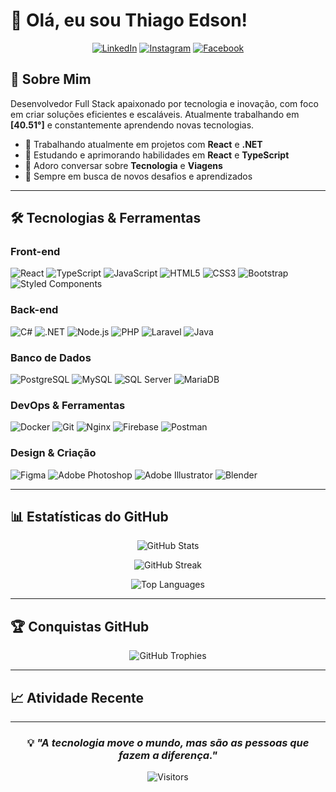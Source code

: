 # 👋 Olá, eu sou Thiago Edson!

<div align="center">
  
[![LinkedIn](https://img.shields.io/badge/LinkedIn-0077B5?style=for-the-badge&logo=linkedin&logoColor=white)](https://linkedin.com/in/thiagoedson/)
[![Instagram](https://img.shields.io/badge/Instagram-E4405F?style=for-the-badge&logo=instagram&logoColor=white)](https://instagram.com/thiagocassone)
[![Facebook](https://img.shields.io/badge/Facebook-1877F2?style=for-the-badge&logo=facebook&logoColor=white)](https://facebook.com/thiagocassone)

</div>

## 🚀 Sobre Mim

Desenvolvedor Full Stack apaixonado por tecnologia e inovação, com foco em criar soluções eficientes e escaláveis. Atualmente trabalhando em **[40.51°]** e constantemente aprendendo novas tecnologias.

- 💼 Trabalhando atualmente em projetos com **React** e **.NET**
- 🌱 Estudando e aprimorando habilidades em **React** e **TypeScript**
- 💬 Adoro conversar sobre **Tecnologia** e **Viagens**
- 🎯 Sempre em busca de novos desafios e aprendizados

---

## 🛠️ Tecnologias & Ferramentas

### Front-end
![React](https://img.shields.io/badge/React-20232A?style=for-the-badge&logo=react&logoColor=61DAFB)
![TypeScript](https://img.shields.io/badge/TypeScript-007ACC?style=for-the-badge&logo=typescript&logoColor=white)
![JavaScript](https://img.shields.io/badge/JavaScript-F7DF1E?style=for-the-badge&logo=javascript&logoColor=black)
![HTML5](https://img.shields.io/badge/HTML5-E34F26?style=for-the-badge&logo=html5&logoColor=white)
![CSS3](https://img.shields.io/badge/CSS3-1572B6?style=for-the-badge&logo=css3&logoColor=white)
![Bootstrap](https://img.shields.io/badge/Bootstrap-563D7C?style=for-the-badge&logo=bootstrap&logoColor=white)
![Styled Components](https://img.shields.io/badge/Styled_Components-DB7093?style=for-the-badge&logo=styled-components&logoColor=white)

### Back-end
![C#](https://img.shields.io/badge/C%23-239120?style=for-the-badge&logo=c-sharp&logoColor=white)
![.NET](https://img.shields.io/badge/.NET-5C2D91?style=for-the-badge&logo=.net&logoColor=white)
![Node.js](https://img.shields.io/badge/Node.js-339933?style=for-the-badge&logo=nodedotjs&logoColor=white)
![PHP](https://img.shields.io/badge/PHP-777BB4?style=for-the-badge&logo=php&logoColor=white)
![Laravel](https://img.shields.io/badge/Laravel-FF2D20?style=for-the-badge&logo=laravel&logoColor=white)
![Java](https://img.shields.io/badge/Java-ED8B00?style=for-the-badge&logo=openjdk&logoColor=white)

### Banco de Dados
![PostgreSQL](https://img.shields.io/badge/PostgreSQL-316192?style=for-the-badge&logo=postgresql&logoColor=white)
![MySQL](https://img.shields.io/badge/MySQL-4479A1?style=for-the-badge&logo=mysql&logoColor=white)
![SQL Server](https://img.shields.io/badge/SQL_Server-CC2927?style=for-the-badge&logo=microsoft-sql-server&logoColor=white)
![MariaDB](https://img.shields.io/badge/MariaDB-003545?style=for-the-badge&logo=mariadb&logoColor=white)

### DevOps & Ferramentas
![Docker](https://img.shields.io/badge/Docker-2496ED?style=for-the-badge&logo=docker&logoColor=white)
![Git](https://img.shields.io/badge/Git-F05032?style=for-the-badge&logo=git&logoColor=white)
![Nginx](https://img.shields.io/badge/Nginx-009639?style=for-the-badge&logo=nginx&logoColor=white)
![Firebase](https://img.shields.io/badge/Firebase-FFCA28?style=for-the-badge&logo=firebase&logoColor=black)
![Postman](https://img.shields.io/badge/Postman-FF6C37?style=for-the-badge&logo=postman&logoColor=white)

### Design & Criação
![Figma](https://img.shields.io/badge/Figma-F24E1E?style=for-the-badge&logo=figma&logoColor=white)
![Adobe Photoshop](https://img.shields.io/badge/Photoshop-31A8FF?style=for-the-badge&logo=adobe-photoshop&logoColor=white)
![Adobe Illustrator](https://img.shields.io/badge/Illustrator-FF9A00?style=for-the-badge&logo=adobe-illustrator&logoColor=white)
![Blender](https://img.shields.io/badge/Blender-F5792A?style=for-the-badge&logo=blender&logoColor=white)

---

## 📊 Estatísticas do GitHub

<div align="center">
  
![GitHub Stats](https://github-readme-stats.vercel.app/api?username=thiagoedson&theme=tokyonight&hide_border=true&include_all_commits=true&count_private=true)

![GitHub Streak](https://github-readme-streak-stats.herokuapp.com/?user=thiagoedson&theme=tokyonight&hide_border=true)

![Top Languages](https://github-readme-stats.vercel.app/api/top-langs/?username=thiagoedson&theme=tokyonight&hide_border=true&include_all_commits=true&count_private=true&layout=compact)

</div>

---

## 🏆 Conquistas GitHub

<div align="center">
  
![GitHub Trophies](https://github-profile-trophy.vercel.app/?username=thiagoedson&theme=tokyonight&no-frame=true&no-bg=false&margin-w=4&row=1)

</div>

---

## 📈 Atividade Recente

<!--START_SECTION:activity-->
<!--END_SECTION:activity-->

---

<div align="center">
  
### 💡 *"A tecnologia move o mundo, mas são as pessoas que fazem a diferença."*

![Visitors](https://api.visitorbadge.io/api/visitors?path=thiagoedson&label=Visitantes&labelColor=%23697689&countColor=%232ccce4)

</div>